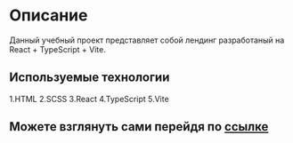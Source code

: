 #  Описание

Данный учебный проект представляет собой лендинг разработаный на React + TypeScript + Vite. 

## Используемые технологии
1.HTML 2.SCSS 3.React 4.TypeScript 5.Vite

## Можете взглянуть сами перейдя по [ссылке](https://maksim-pp.github.io/CULT/)
